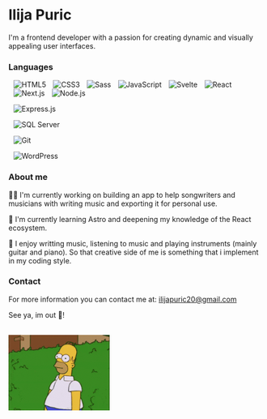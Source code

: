 # Ilija Puric

I'm a frontend developer with a passion for creating dynamic and visually appealing user interfaces.

### Languages

<img
  width="50px"
  style="padding-left:10px"
  alt="HTML5"
  src="https://cdn.jsdelivr.net/gh/devicons/devicon@latest/icons/html5/html5-original.svg"
/>
<img
  width="50px"
  style="padding-left:10px"
  alt="CSS3"
  src="https://cdn.jsdelivr.net/gh/devicons/devicon@latest/icons/css3/css3-original.svg"
/>
<img
  width="50px"
  style="padding-left:10px"
  alt="Sass"
  src="https://cdn.jsdelivr.net/gh/devicons/devicon@latest/icons/sass/sass-original.svg"
/>
<img
  width="50px"
  style="padding-left:10px"
  alt="JavaScript"
  src="https://cdn.jsdelivr.net/gh/devicons/devicon@latest/icons/javascript/javascript-original.svg"
/>
<img
  width="50px"
  style="padding-left:10px"
  alt="Svelte"
  src="https://cdn.jsdelivr.net/gh/devicons/devicon@latest/icons/svelte/svelte-original.svg"
/>
<img
  width="50px"
  style="padding-left:10px"
  alt="React"
  src="https://cdn.jsdelivr.net/gh/devicons/devicon@latest/icons/react/react-original.svg"
/>
<img
  width="50px"
  style="padding-left:10px"
  alt="Next.js"
  src="https://cdn.jsdelivr.net/gh/devicons/devicon@latest/icons/nextjs/nextjs-original.svg"
/>
<img
  width="50px"
  style="padding-left:10px"
  alt="Node.js"
  src="https://cdn.jsdelivr.net/gh/devicons/devicon@latest/icons/nodejs/nodejs-original-wordmark.svg"
/>

<img
  width="50px"
  style="padding-left:10px"
  alt="Express.js"
  src="https://cdn.jsdelivr.net/gh/devicons/devicon@latest/icons/express/express-original-wordmark.svg" />

<img
  width="50px"
  style="padding-left:10px"
  alt="SQL Server"
  src="https://cdn.jsdelivr.net/gh/devicons/devicon@latest/icons/microsoftsqlserver/microsoftsqlserver-original.svg"
/>

<img 
  width="50px"
  style="padding-left:10px"
  alt="Git"   
  src="https://cdn.jsdelivr.net/gh/devicons/devicon@latest/icons/git/git-original.svg" />

<img
  width="50px"
  style="padding-left:10px"
  alt="WordPress"
  src="https://cdn.jsdelivr.net/gh/devicons/devicon@latest/icons/wordpress/wordpress-original.svg"
/>

### About me

👩‍💻 I'm currently working on building an app to help songwriters and musicians with writing music and exporting it for personal use.

🧠 I'm currently learning Astro and deepening my knowledge of the React ecosystem.

🎵 I enjoy writting music, listening to music and playing instruments (mainly guitar and piano). So that creative side of me is something that i implement in my coding style.

### Contact

For more information you can contact me at: ilijapuric20@gmail.com

See ya, im out 👋!

<br/>
<img
  width="200px"
  src="static/the-simpsons-homer-simpson.gif"
  alt="hommer in bush"
/>
